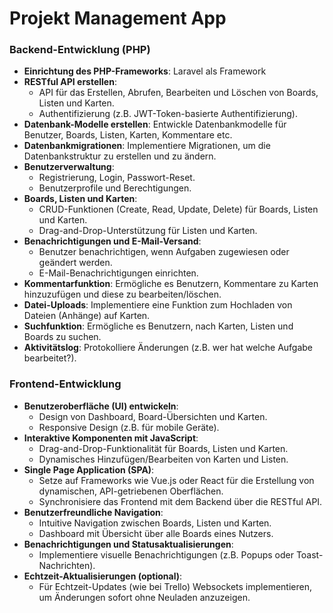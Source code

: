 # Projekt Management App

### **Backend-Entwicklung (PHP)**

- **Einrichtung des PHP-Frameworks**: Laravel als Framework 
- **RESTful API erstellen**:
  - API für das Erstellen, Abrufen, Bearbeiten und Löschen von Boards, Listen und Karten.
  - Authentifizierung (z.B. JWT-Token-basierte Authentifizierung).
- **Datenbank-Modelle erstellen**: Entwickle Datenbankmodelle für Benutzer, Boards, Listen, Karten, Kommentare etc.
- **Datenbankmigrationen**: Implementiere Migrationen, um die Datenbankstruktur zu erstellen und zu ändern.
- **Benutzerverwaltung**:
  - Registrierung, Login, Passwort-Reset.
  - Benutzerprofile und Berechtigungen.
- **Boards, Listen und Karten**:
  - CRUD-Funktionen (Create, Read, Update, Delete) für Boards, Listen und Karten.
  - Drag-and-Drop-Unterstützung für Listen und Karten.
- **Benachrichtigungen und E-Mail-Versand**:
  - Benutzer benachrichtigen, wenn Aufgaben zugewiesen oder geändert werden.
  - E-Mail-Benachrichtigungen einrichten.
- **Kommentarfunktion**: Ermögliche es Benutzern, Kommentare zu Karten hinzuzufügen und diese zu bearbeiten/löschen.
- **Datei-Uploads**: Implementiere eine Funktion zum Hochladen von Dateien (Anhänge) auf Karten.
- **Suchfunktion**: Ermögliche es Benutzern, nach Karten, Listen und Boards zu suchen.
- **Aktivitätslog**: Protokolliere Änderungen (z.B. wer hat welche Aufgabe bearbeitet?).

### **Frontend-Entwicklung**

- **Benutzeroberfläche (UI) entwickeln**:
  - Design von Dashboard, Board-Übersichten und Karten.
  - Responsive Design (z.B. für mobile Geräte).
- **Interaktive Komponenten mit JavaScript**:
  - Drag-and-Drop-Funktionalität für Boards, Listen und Karten.
  - Dynamisches Hinzufügen/Bearbeiten von Karten und Listen.
- **Single Page Application (SPA)**:
  - Setze auf Frameworks wie Vue.js oder React für die Erstellung von dynamischen, API-getriebenen Oberflächen.
  - Synchronisiere das Frontend mit dem Backend über die RESTful API.
- **Benutzerfreundliche Navigation**:
  - Intuitive Navigation zwischen Boards, Listen und Karten.
  - Dashboard mit Übersicht über alle Boards eines Nutzers.
- **Benachrichtigungen und Statusaktualisierungen**:
  - Implementiere visuelle Benachrichtigungen (z.B. Popups oder Toast-Nachrichten).
- **Echtzeit-Aktualisierungen (optional)**:
  - Für Echtzeit-Updates (wie bei Trello) Websockets implementieren, um Änderungen sofort ohne Neuladen anzuzeigen.
